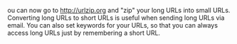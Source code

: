 ou can now go to http://urlzip.org and "zip" your long URLs into small URLs. Converting long URLs to short URLs is useful when sending long URLs via email. You can also set keywords for your URLs, so that you can always access long URLs just by remembering a short URL.
